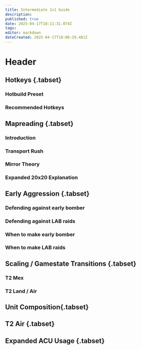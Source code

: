 ```yaml
---
title: Intermediate 1v1 Guide
description: 
published: true
date: 2025-04-17T18:11:31.074Z
tags: 
editor: markdown
dateCreated: 2025-04-17T18:06:29.481Z
---
```


# Header


## Hotkeys {.tabset}
### Hotbuild Preset
### Recommended Hotkeys

## Mapreading {.tabset}
### Introduction 
### Transport Rush
### Mirror Theory 
### Expanded 20x20 Explanation

## Early Aggression {.tabset}
### Defending against early bomber 
### Defending against LAB raids
### When to make early bomber
### When to make LAB raids

## Scaling / Gamestate Transitions {.tabset}
### T2 Mex
### T2 Land / Air

## Unit Composition{.tabset}
## T2 Air {.tabset}
## Expanded ACU Usage {.tabset}